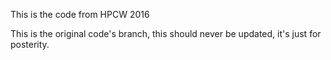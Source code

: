 This is the code from HPCW 2016

This is the original code's branch, this should never be updated, it's just for posterity.